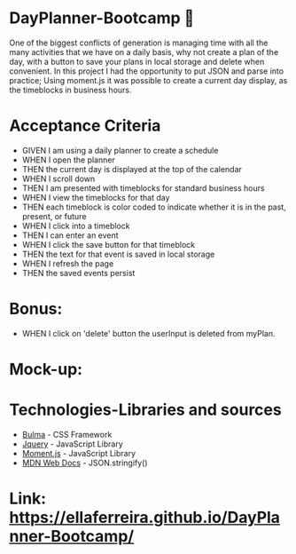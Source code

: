 # DayPlanner-Bootcamp 🍍

One of the biggest conflicts of generation is managing time with all the many activities that we have on a daily basis, why not create a plan of the day, with a button to save your plans in local storage and delete when convenient.
In this project I had the opportunity to put JSON and parse into practice; Using moment.js it was possible to create a current day display, as the timeblocks in business hours. 


# Acceptance Criteria

- GIVEN I am using a daily planner to create a schedule
- WHEN I open the planner
- THEN the current day is displayed at the top of the calendar
- WHEN I scroll down
- THEN I am presented with timeblocks for standard business hours
- WHEN I view the timeblocks for that day
- THEN each timeblock is color coded to indicate whether it is in the past, present, or future
- WHEN I click into a timeblock
- THEN I can enter an event
- WHEN I click the save button for that timeblock
- THEN the text for that event is saved in local storage
- WHEN I refresh the page
- THEN the saved events persist

# Bonus: 

- WHEN I click on 'delete' button the userInput is deleted from myPlan.

# Mock-up:



# Technologies-Libraries and sources
- [Bulma](https://bulma.io/) - CSS Framework
- [Jquery](https://jquery.com/) - JavaScript Library 
- [Moment.js](https://momentjs.com/) - JavaScript Library 
- [MDN Web Docs](https://developer.mozilla.org/en-US/docs/Web/JavaScript/Reference/Global_Objects/JSON/stringify) - JSON.stringify()

# Link: https://ellaferreira.github.io/DayPlanner-Bootcamp/

